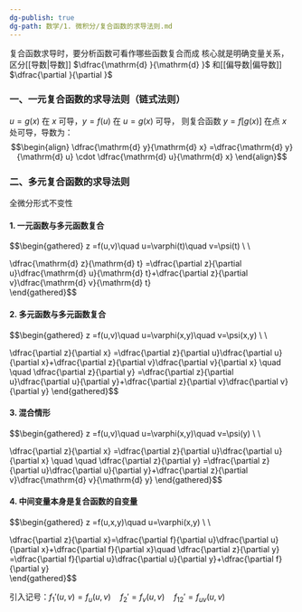 ```yaml
---
dg-publish: true
dg-path: 数学/1. 微积分/复合函数的求导法则.md
---
```


复合函数求导时，要分析函数可看作哪些函数复合而成
核心就是明确变量关系，区分[[导数\|导数]] $\dfrac{\mathrm{d} }{\mathrm{d} }$ 和[[偏导数\|偏导数]] $\dfrac{\partial }{\partial }$

### 一、一元复合函数的求导法则（链式法则）
$u=g(x)$ 在 $x$ 可导，$y=f(u)$ 在 $u=g(x)$ 可导，
则复合函数 $y=f[g(x)]$ 在点 $x$ 处可导，导数为：
$$\begin{align}
\dfrac{\mathrm{d} y}{\mathrm{d} x} =\dfrac{\mathrm{d} y}{\mathrm{d} u} \cdot \dfrac{\mathrm{d} u}{\mathrm{d} x}    
\end{align}$$

### 二、多元复合函数的求导法则
全微分形式不变性

#### 1. 一元函数与多元函数复合
$$\begin{gathered}
 z =f(u,v)\quad u=\varphi(t)\quad v=\psi(t) \\ \\

\dfrac{\mathrm{d} z}{\mathrm{d} t}   =\dfrac{\partial z}{\partial u}\dfrac{\mathrm{d} u}{\mathrm{d} t}+\dfrac{\partial z}{\partial v}\dfrac{\mathrm{d} v}{\mathrm{d} t}  
\end{gathered}$$
#### 2. 多元函数与多元函数复合
$$\begin{gathered}
z  =f(u,v)\quad u=\varphi(x,y)\quad v=\psi(x,y) \\ \\

 \dfrac{\partial z}{\partial x}  =\dfrac{\partial z}{\partial u}\dfrac{\partial u}{\partial x}+\dfrac{\partial z}{\partial v}\dfrac{\partial v}{\partial x}   \quad \quad \dfrac{\partial z}{\partial y}  =\dfrac{\partial z}{\partial u}\dfrac{\partial u}{\partial y}+\dfrac{\partial z}{\partial v}\dfrac{\partial v}{\partial y} 
\end{gathered}$$

#### 3. 混合情形
$$\begin{gathered}
z  =f(u,v)\quad u=\varphi(x,y)\quad v=\psi(y) \\ \\

 \dfrac{\partial z}{\partial x}  =\dfrac{\partial z}{\partial u}\dfrac{\partial u}{\partial x} \quad \quad \dfrac{\partial z}{\partial y}  =\dfrac{\partial z}{\partial u}\dfrac{\partial u}{\partial y}+\dfrac{\partial z}{\partial v}\dfrac{\mathrm{d} v}{\mathrm{d} y}
\end{gathered}$$

#### 4. 中间变量本身是复合函数的自变量
$$\begin{gathered}
z  =f(u,x,y)\quad u=\varphi(x,y) \\ \\

\dfrac{\partial z}{\partial x}=\dfrac{\partial f}{\partial u}\dfrac{\partial u}{\partial x}+\dfrac{\partial f}{\partial x}\quad  \dfrac{\partial z}{\partial y} =\dfrac{\partial f}{\partial u}\dfrac{\partial u}{\partial y}+\dfrac{\partial f}{\partial y}   
\end{gathered}$$

引入记号：$f_{1}'(u,v)=f_{u}(u,v)\quad  f_{2}'=f_{v}(u,v)\quad f_{12}'=f_{uv}(u,v)$

